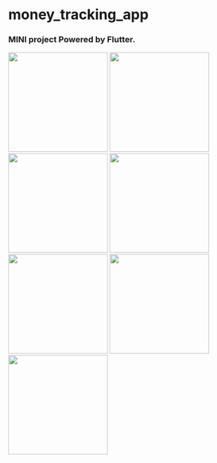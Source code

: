 # money_tracking_app

### MINI project Powered by Flutter.

<img src='https://github.com/user-attachments/assets/3dc50d0b-70df-4c45-a8f4-aaee2b0f017e' width=200px>
<img src='https://github.com/user-attachments/assets/71c1bebd-2c9d-456b-964e-0b959fe167e8' width=200px>
<img src='https://github.com/user-attachments/assets/919d07f3-1fb1-4a7e-a36b-7725e6830192' width=200px>
<img src='https://github.com/user-attachments/assets/6f52ac2b-2313-49d4-98fd-c8fa1e318616' width=200px>
<img src='https://github.com/user-attachments/assets/5869bfb3-2bed-4433-83c7-efb2bdbda14f' width=200px>
<img src='https://github.com/user-attachments/assets/d249b9ae-e97d-4d78-9812-521ed42d9a3e' width=200px>
<img src='https://github.com/user-attachments/assets/1c743878-5486-4f35-8a7f-0368740b3f93' width=200px>
